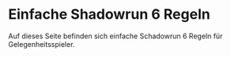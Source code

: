 # Einfache Shadowrun 6 Regeln

Auf dieses Seite befinden sich einfache Schadowrun 6 Regeln für Gelegenheitsspieler.